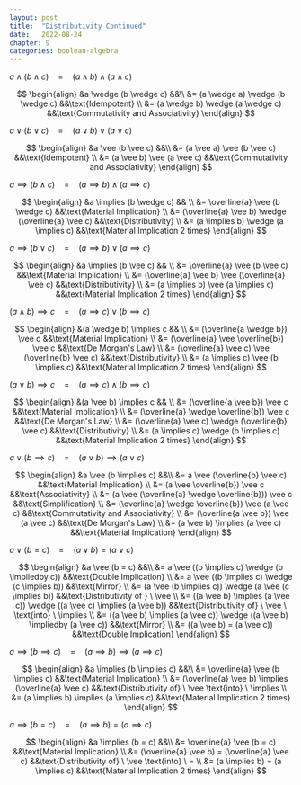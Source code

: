 ```yaml
---
layout: post
title:  "Distributivity Continued"
date:   2022-08-24
chapter: 9
categories: boolean-algebra
---
```


$a \wedge (b \wedge c) \quad = \quad (a \wedge b) \wedge (a \wedge c)$

$$
\begin{align}
    &a \wedge (b \wedge c)                  &&\\
    &= (a \wedge a) \wedge (b \wedge c)     &&\text{Idempotent} \\
    &= (a \wedge b) \wedge (a \wedge c)     &&\text{Commutativity and Associativity}
\end{align}
$$

$a \vee (b \vee c) \quad = \quad (a \vee b) \vee (a \vee c)$

$$
\begin{align}
    &a \vee (b \vee c)              &&\\
    &= (a \vee a) \vee (b \vee c)   &&\text{Idempotent} \\
    &= (a \vee b) \vee (a \vee c)   &&\text{Commutativity and Associativity}
\end{align}
$$

$a \implies (b \wedge c) \quad = \quad (a \implies b) \wedge (a \implies c)$

$$
\begin{align}
    &a \implies (b \wedge c)                                && \\
    &= \overline{a} \vee (b \wedge c)                       &&\text{Material Implication} \\
    &= (\overline{a} \vee b) \wedge (\overline{a} \vee c)   &&\text{Distributivity} \\
    &= (a \implies b) \wedge (a \implies c)                 &&\text{Material Implication 2 times}
\end{align}
$$

$a \implies (b \vee c) \quad = \quad (a \implies b) \vee (a \implies c)$

$$
\begin{align}
    &a \implies (b \vee c)                              && \\
    &= \overline{a} \vee (b \vee c)                     &&\text{Material Implication} \\
    &= (\overline{a} \vee b) \vee (\overline{a} \vee c) &&\text{Distributivity} \\
    &= (a \implies b) \vee (a \implies c)               &&\text{Material Implication 2 times}
\end{align}
$$

$(a \wedge b) \implies c \quad = \quad (a \implies c) \vee (b \implies c)$

$$
\begin{align}
    &(a \wedge b) \implies c                            && \\
    &= (\overline{a \wedge b}) \vee c                   &&\text{Material Implication} \\
    &= (\overline{a} \vee \overline{b}) \vee c          &&\text{De Morgan's Law} \\
    &= (\overline{a} \vee c) \vee (\overline{b} \vee c) &&\text{Distributivity} \\
    &= (a \implies c) \vee (b \implies c)               &&\text{Material Implication 2 times}
\end{align}
$$

$(a \vee b) \implies c \quad = \quad (a \implies c) \wedge (b \implies c)$

$$
\begin{align}
    &(a \vee b) \implies c                                  && \\
    &= (\overline{a \vee b}) \vee c                         &&\text{Material Implication} \\
    &= (\overline{a} \wedge \overline{b}) \vee c            &&\text{De Morgan's Law} \\
    &= (\overline{a} \vee c) \wedge (\overline{b} \vee c)   &&\text{Distributivity} \\
    &= (a \implies c) \wedge (b \implies c)                 &&\text{Material Implication 2 times}
\end{align}
$$

$a \vee (b \implies c) \quad = \quad (a \vee b) \implies (a \vee c)$

$$
\begin{align}
    &a \vee (b \implies c)                                  &&\\
    &= a \vee (\overline{b} \vee c)                         &&\text{Material Implication} \\
    &= (a \vee \overline{b}) \vee c                         &&\text{Associativity} \\
    &= (a \vee (\overline{a} \wedge \overline{b})) \vee c   &&\text{Simplification} \\
    &= (\overline{a} \wedge \overline{b}) \vee (a \vee c)   &&\text{Commutativity and Associativity} \\
    &= (\overline{a \vee b}) \vee (a \vee c)                &&\text{De Morgan's Law} \\
    &= (a \vee b) \implies (a \vee c)                       &&\text{Material Implication}
\end{align}
$$

$a \vee (b = c) \quad = \quad (a \vee b) = (a \vee c)$

$$
\begin{align}
    &a \vee (b = c)                                                                 &&\\
    &= a \vee ((b \implies c) \wedge (b \impliedby c))                              &&\text{Double Implication} \\
    &= a \vee ((b \implies c) \wedge (c \implies b))                                &&\text{Mirror} \\
    &= (a \vee (b \implies c)) \wedge (a \vee (c \implies b))                       &&\text{Distributivity of } \ \vee \\
    &= ((a \vee b) \implies (a \vee c)) \wedge ((a \vee c) \implies (a \vee b))     &&\text{Distributivity of} \ \vee \ \text{into} \ \implies \\
    &= ((a \vee b) \implies (a \vee c)) \wedge ((a \vee b) \impliedby (a \vee c))   &&\text{Mirror} \\
    &= ((a \vee b) = (a \vee c))                                                    &&\text{Double Implication}
\end{align}
$$

$a \implies (b \implies c) \quad = \quad (a \implies b) \implies (a \implies c)$

$$
\begin{align}
    &a \implies (b \implies c)                              &&\\
    &= \overline{a} \vee (b \implies c)                     &&\text{Material Implication} \\
    &= (\overline{a} \vee b) \implies (\overline{a} \vee c) &&\text{Distributivity of} \ \vee \text{into} \ \implies \\
    &= (a \implies b) \implies (a \implies c)               &&\text{Material Implication 2 times}
\end{align}
$$


$a \implies (b = c) \quad = \quad (a \implies b) = (a \implies c)$

$$
\begin{align}
    &a \implies (b = c)                                 &&\\
    &= \overline{a} \vee (b = c)                        &&\text{Material Implication} \\
    &= (\overline{a} \vee b) = (\overline{a} \vee c)    &&\text{Distributivity of} \ \vee \text{into} \ = \\
    &= (a \implies b) = (a \implies c)                  &&\text{Material Implication 2 times}
\end{align}
$$